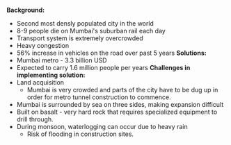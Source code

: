 **Background:**
- Second most densly populated city in the world
- 8-9 people die on Mumbai's suburban rail each day
- Transport system is extremely overcrowded
- Heavy congestion
- 56% increase in vehicles on the road over past 5 years
**Solutions:**
- Mumbai metro - 3.3 billion USD
- Expected to carry 1.6 million people per years
**Challenges in implementing solution:**
- Land acquisition 
	- Mumbai is very crowded and parts of the city have to be dug up in order for metro tunnel construction to commence.
- Mumbai is surrounded by sea on three sides, making expansion difficult
- Built on basalt - very hard rock that requires specialized equipment to drill through.
- During monsoon, waterlogging can occur due to heavy rain
	- Risk of flooding in construction sites.